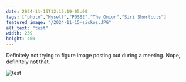 ```yaml
---
date: 2024-11-15T12:15:19-05:00
tags: ["photo","Myself","POSSE","The Onion","Siri Shortcuts"]
featured_image: "/2024-11-15-sickos.JPG"
alt_text: "test"
width: 239
height: 400
---
```

Definitely not trying to figure image posting out during a meeting. Nope, definitely not that.

![test](/2024-11-15-sickos.JPG)